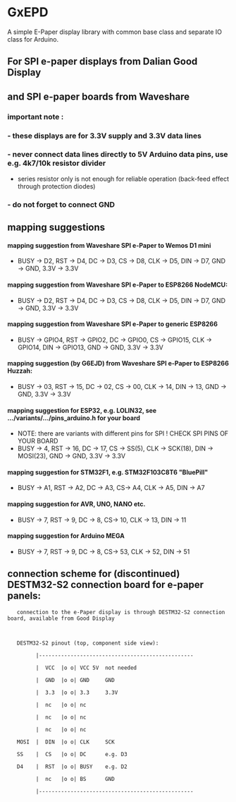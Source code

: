 # GxEPD
A simple E-Paper display library with common base class and separate IO class for Arduino.

## For SPI e-paper displays from Dalian Good Display 
## and SPI e-paper boards from Waveshare

### important note :
### - these displays are for 3.3V supply and 3.3V data lines
### - never connect data lines directly to 5V Arduino data pins, use e.g. 4k7/10k resistor divider
- series resistor only is not enough for reliable operation (back-feed effect through protection diodes)
### - do not forget to connect GND

## mapping suggestions

#### mapping suggestion from Waveshare SPI e-Paper to Wemos D1 mini
- BUSY -> D2, RST -> D4, DC -> D3, CS -> D8, CLK -> D5, DIN -> D7, GND -> GND, 3.3V -> 3.3V

#### mapping suggestion from Waveshare SPI e-Paper to ESP8266 NodeMCU:
- BUSY -> D2, RST -> D4, DC -> D3, CS -> D8, CLK -> D5, DIN -> D7, GND -> GND, 3.3V -> 3.3V

#### mapping suggestion from Waveshare SPI e-Paper to generic ESP8266
- BUSY -> GPIO4, RST -> GPIO2, DC -> GPIO0, CS -> GPIO15, CLK -> GPIO14, DIN -> GPIO13, GND -> GND, 3.3V -> 3.3V

#### mapping suggestion (by G6EJD) from Waveshare SPI e-Paper to ESP8266 Huzzah:
- BUSY -> 03, RST -> 15, DC -> 02, CS -> 00, CLK -> 14, DIN -> 13, GND -> GND, 3.3V -> 3.3V

#### mapping suggestion for ESP32, e.g. LOLIN32, see .../variants/.../pins_arduino.h for your board
- NOTE: there are variants with different pins for SPI ! CHECK SPI PINS OF YOUR BOARD
- BUSY -> 4, RST -> 16, DC -> 17, CS -> SS(5), CLK -> SCK(18), DIN -> MOSI(23), GND -> GND, 3.3V -> 3.3V

#### mapping suggestion for STM32F1, e.g. STM32F103C8T6 "BluePill"
- BUSY -> A1, RST -> A2, DC -> A3, CS-> A4, CLK -> A5, DIN -> A7

#### mapping suggestion for AVR, UNO, NANO etc.
- BUSY -> 7, RST -> 9, DC -> 8, CS-> 10, CLK -> 13, DIN -> 11

#### mapping suggestion for Arduino MEGA
- BUSY -> 7, RST -> 9, DC -> 8, CS-> 53, CLK -> 52, DIN -> 51

## connection scheme for (discontinued) DESTM32-S2 connection board for e-paper panels:

```
   connection to the e-Paper display is through DESTM32-S2 connection board, available from Good Display



   DESTM32-S2 pinout (top, component side view):

         |-------------------------------------------------

         |  VCC  |o o| VCC 5V  not needed

         |  GND  |o o| GND     GND

         |  3.3  |o o| 3.3     3.3V

         |  nc   |o o| nc

         |  nc   |o o| nc

         |  nc   |o o| nc

   MOSI  |  DIN  |o o| CLK     SCK

   SS    |  CS   |o o| DC      e.g. D3

   D4    |  RST  |o o| BUSY    e.g. D2

         |  nc   |o o| BS      GND

         |-------------------------------------------------

```
